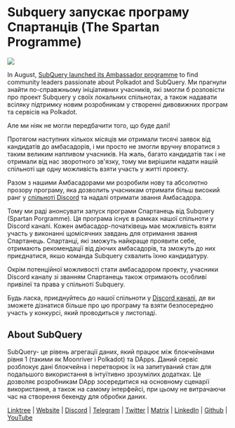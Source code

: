 # Subquery запускає програму Спартанців (The Spartan Programme)

![](https://miro.medium.com/max/1400/1*k5cScGKMiC45i_N-em3x0Q.png)

In August, [SubQuery launched its Ambassador programme](./20210713-Introducing-the-SubQuery-Ambassador-Program.md) to find community leaders passionate about Polkadot and SubQuery. Ми прагнули знайти по-справжньому ініціативних учасників, які змогли б розповісти про проект Subquery у своїх локальних спільнотах, а також надавати всіляку підтримку новим розробникам у створенні дивовижних програм та сервісів на Polkadot.

Але ми ніяк не могли передбачити того, що буде далі!

Протягом наступних кількох місяців ми отримали тисячі заявок від кандидатів до амбасадорів, і ми просто не змогли вручну впоратися з таким великим напливом учасників. На жаль, багато кандидатів так і не отримали від нас зворотного зв'язку, тому ми вирішили надати нашій спільноті ще одну можливість взяти участь у житті проекту.

Разом з нашими Амбасадорами ми розробили нову та абсолютно прозору програму, яка дозволить учасникам отримати більш високий ранг у [спільноті Discord](https://discord.com/invite/subquery) та надалі отримати звання Амбасадора.

Тому ми раді анонсувати запуск програми Спартанець від Subquery (Spartan Porgramme). Ця програма існує в рамках нашої спільноти у Discord каналі. Кожен амбасадор-початківець має можливість взяти участь у виконанні щомісячних завдань для отримання звання Спартанець. Спартанці, які зможуть найкраще проявити себе, отримають рекомендації від дiючих амбасадорів, та зможуть до них приєднатися, якшо команда Subquery схвалить їхню кандидатуру.

Окрім потенційної можливості стати амбасадором проекту, учасники Discord каналу зі званням Спартанець також отримають особливі привілеї та права у спільноті Subquery.

Будь ласка, приєднуйтесь до нашої спільноти у [ Discord каналі](https://discord.com/invite/subquery), де ви зможете дізнатися більше про цю програму та взяти безпосередню участь у конкурсі, який проводиться у листопаді.

## About SubQuery

SubQuery- це рівень агрегації даних, який працює між блокчейнами рівня 1 (такими як Moonriver і Polkadot) та DApps. Даний сервіс розблокує дані блокчейна і перетворює їх на запитуваний стан для подальшого використання в інтуїтивно зрозумілих додатках. Це дозволяє розробникам DApp зосередитися на основному сценарії використання, а також на самому інтерфейсі, при цьому не витрачаючи час на створення бекенду для обробки даних.

​​[Linktree](https://linktr.ee/subquerynetwork) | [Website](https://subquery.network/) | [Discord](https://discord.com/invite/78zg8aBSMG) | [Telegram](https://t.me/subquerynetwork) | [Twitter](https://twitter.com/subquerynetwork) | [Matrix](https://matrix.to/#/#subquery:matrix.org) | [LinkedIn](https://www.linkedin.com/company/subquery) | [Github](https://github.com/subquery/subql) | [YouTube](https://www.youtube.com/channel/UCi1a6NUUjegcLHDFLr7CqLw)
